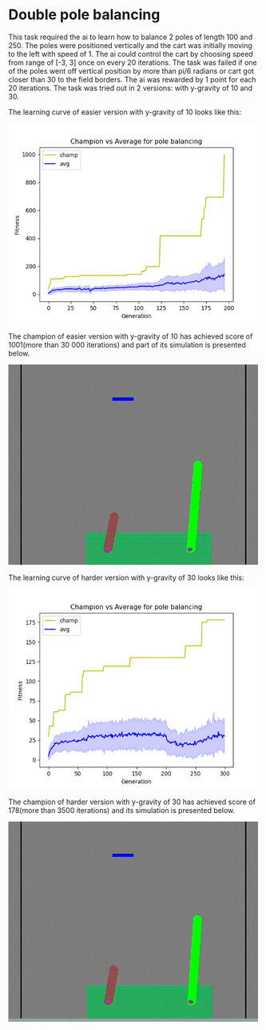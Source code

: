 # Double pole balancing
This task required the ai to learn how to balance 2 poles of length 100 and 250. The poles were positioned vertically and the cart was initially moving to the left with speed of 1. The ai could control the cart by choosing speed from range of [-3, 3] once on every 20 iterations. The task was failed if one of the poles went off vertical position by more than pi/6 radians or cart got closer than 30 to the field borders. The ai was rewarded by 1 point for each 20 iterations. The task was tried out in 2 versions: with y-gravity of 10 and 30.

The learning curve of easier version with y-gravity of 10 looks like this:

<img src="https://github.com/gekas145/NEAT/blob/main/plots/dpb_ver3.png" alt="drawing" width="500" height="400"/>

The champion of easier version with y-gravity of 10 has achieved score of 1001(more than 30 000 iterations) and part of its simulation is presented below.

<img src="https://github.com/gekas145/NEAT/blob/main/recorded_simulations/dpb_ver3.gif" alt="drawing" width="500" height="400"/>

The learning curve of harder version with y-gravity of 30 looks like this:

<img src="https://github.com/gekas145/NEAT/blob/main/plots/dpb_ver4.png" alt="drawing" width="500" height="400"/>

The champion of harder version with y-gravity of 30 has achieved score of 178(more than 3500 iterations) and its simulation is presented below.

<img src="https://github.com/gekas145/NEAT/blob/main/recorded_simulations/dpb_ver4.gif" alt="drawing" width="500" height="400"/>